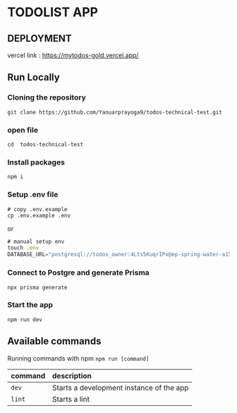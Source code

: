 # TODOLIST APP
## DEPLOYMENT
vercel
link : https://mytodos-gold.vercel.app/


## Run Locally

### Cloning the repository
```shell
git clone https://github.com/Yanuarprayoga9/todos-technical-test.git
```

### open file
```shell
cd  todos-technical-test
```

### Install packages
```shell
npm i
```

### Setup .env file
```shell
# copy .env.example
cp .env.example .env
```
or
```js
# manual setup env
touch .env
DATABASE_URL="postgresql://todos_owner:4Lts5KuqrIPx@ep-spring-water-a15hbzw4.ap-southeast-1.aws.neon.tech/todos?sslmode=require"
```

### Connect to Postgre and generate Prisma
```shell
npx prisma generate
```

### Start the app

```shell
npm run dev
```

## Available commands

Running commands with npm `npm run [command]`

| command         | description                              |
| :-------------- | :--------------------------------------- |
| `dev`           | Starts a development instance of the app |
| `lint`          | Starts a lint                            |
